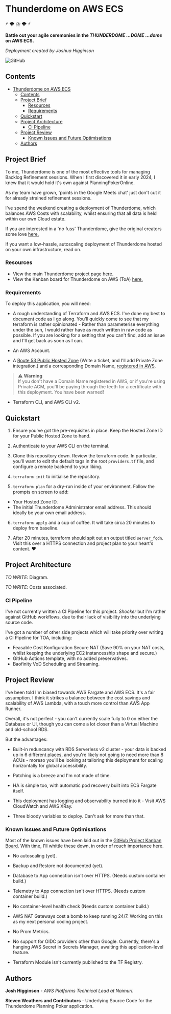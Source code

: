[//]: # (Implicit Links Within Project)

[1]: https://thunderdome.dev/subscriptions/pricing   "Thunderdome Application Hosting"
[2]: https://github.com/StevenWeathers/thunderdome-planning-poker   "Thunderdome Source Code"
[3]: https://github.com/users/joshuahigginson1/projects/6/views/1   "TOA Kanban Board"
[4]: https://docs.aws.amazon.com/Route53/latest/DeveloperGuide/CreatingHostedZone.html "Creating a Public Hosted Zone"
[5]: https://docs.aws.amazon.com/Route53/latest/DeveloperGuide/domain-register.html "Registering a New Domain in AWS"

# Thunderdome on AWS ECS

⚡️ 🌩️ ⛈️ 🌩️ ⚡️

**Battle out your agile ceremonies in the *THUNDERDOME* *...DOME* *...dome* on AWS ECS.**

_Deployment created by Joshua Higginson_

![GitHub](https://img.shields.io/github/license/joshuahigginson1/thunderdome-on-ecs?style=flat-square)

## Contents

- [Thunderdome on AWS ECS](#thunderdome-on-aws-ecs)
  - [Contents](#contents)
  - [Project Brief](#project-brief)
    - [Resources](#resources)
    - [Requirements](#requirements)
  - [Quickstart](#quickstart)
  - [Project Architecture](#project-architecture)
    - [CI Pipeline](#ci-pipeline)
  - [Project Review](#project-review)
    - [Known Issues and Future Optimisations](#known-issues-and-future-optimisations)
  - [Authors](#authors)

## Project Brief

To me, Thunderdome is one of the most effective tools for managing Backlog Refinement sessions. When I first discovered it in early 2024, I knew that it would hold it's own against PlanningPokerOnline.

As my team have grown, 'points in the Google Meets chat' just don't cut it for already strained refinement sessions.

I've spend the weekend creating a deployment of Thunderdome, which balances AWS Costs with scalability, whilst ensuring that all data is held within our own Cloud estate.

If you are interested in a 'no fuss' Thunderdome, give the original creators some love [here.][1]

If you want a low-hassle, autoscaling deployment of Thunderdome hosted on your own infrastructure, read on. 

### Resources

- View the main Thunderdome project page [here.][2]
- View the Kanban board for Thunderdome on AWS (ToA) [here.][3]

### Requirements

To deploy this application, you will need:

- A rough understanding of Terraform and AWS ECS. I've done my best to document code as I go along. You'll quickly come to see that my terraform is rather opinionated - Rather than parameterise everything under the sun, I would rather have as much written in raw code as possible. If you are looking for a setting that you can't find, add an issue and I'll get back as soon as I can.

- An AWS Account.

- A [Route 53 Public Hosted Zone][4] (Write a ticket, and I'll add Private Zone integration.) and a corresponding Domain Name, [registered in AWS][5].

> ⚠️ **Warning**<br>
If you don't have a Domain Name registered in AWS, or if you're using Private ACM, you'll be paying through the teeth for a certificate with this deployment. You have been warned!

- Terraform CLI, and AWS CLI v2.


## Quickstart

1. Ensure you've got the pre-requisites in place. Keep the Hosted Zone ID for your Public Hosted Zone to hand.

2. Authenticate to your AWS CLI on the terminal.

3. Clone this repository down. Review the terraform code. In particular, you'll want to edit the default tags in the root `providers.tf` file, and configure a remote backend to your liking.

4. `terraform init` to initialise the repository.

5. `terraform plan` for a dry-run inside of your environment. Follow the prompts on screen to add:

- Your Hosted Zone ID.
- The initial Thunderdome Administrator email address. This should ideally be your own email address.

6. `terraform apply` and a cup of coffee. It will take circa 20 minutes to deploy from baseline.

7. After 20 minutes, terraform should spit out an output titled `server_fqdn`. Visit this over a HTTPS connection and project plan to your heart's content. ❤️


## Project Architecture

*TO WRITE*: Diagram.

*TO WRITE*: Costs associated.


### CI Pipeline

I've not currently written a CI Pipeline for this project. *Shocker* but I'm rather against GitHub workflows, due to their lack of visibility into the underlying source code.

I've got a number of other side projects which will take priority over writing a CI Pipeline for TOA, including:

- Feasable Cost Konfiguration Secure NAT (Save 90% on your NAT costs, whilst keeping the underlying EC2 instancesship shape and secure.)
- GitHub Actions template, with no added preservatives.
- Baofinity VoD Scheduling and Streaming.


## Project Review

I've been told I'm biased towards AWS Fargate and AWS ECS. It's a fair assumption. I think it strikes a balance between the cost savings and scalability of AWS Lambda, with a touch more control than AWS App Runner.

Overall, it's not perfect - you can't currently scale fully to 0 on either the Database or UI, though you can come a lot closer than a Virtual Machine and old-school RDS.

But the advantages:

- Built-in reduncancy with RDS Serverless v2 cluster - your data is backed up in 6 different places, and you're likely not going to need more than 8 ACUs - moreso you'll be looking at tailoring this deployment for scaling horizontally for global accessibility.

- Patching is a breeze and I'm not made of time.

- HA is simple too, with automatic pod recovery built into ECS Fargate itself.

- This deployment has logging and observability burned into it - Visit AWS CloudWatch and AWS XRay.

- Three bloody variables to deploy. Can't ask for more than that.


### Known Issues and Future Optimisations

Most of the known issues have been laid out in the [GitHub Project Kanban Board][3]. With time, I'll whittle these down, in order of rouch importance here.

- No autoscaling (yet).

- Backup and Restore not documented (yet).

- Database to App connection isn't over HTTPS. (Needs custom container build.)
- Telemetry to App connection isn't over HTTPS. (Needs custom container build.)
- No container-level health check (Needs custom container build.)

- AWS NAT Gateways cost a bomb to keep running 24/7. Working on this as my next personal coding project.

- No Prom Metrics.

- No support for OIDC providers other than Google. Currently, there's a hanging AWS Secret in Secrets Manager, awaiting this application-level feature.

- Terraform Module isn't currently published to the TF Registry.


## Authors

**Josh Higginson** - _AWS Platforms Technical Lead at Naimuri._

**Steven Weathers and Contributors** - Underlying Source Code for the Thunderdome Planning Poker application.